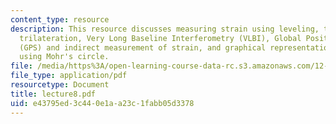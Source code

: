 ```yaml
---
content_type: resource
description: This resource discusses measuring strain using leveling, triangulation,
  trilateration, Very Long Baseline Interferometry (VLBI), Global Positioning System
  (GPS) and indirect measurement of strain, and graphical representation of strain
  using Mohr's circle.
file: /media/https%3A/open-learning-course-data-rc.s3.amazonaws.com/12-520-geodynamics-fall-2006/e43795ed3c440e1aa23c1fabb05d3378_lecture8.pdf
file_type: application/pdf
resourcetype: Document
title: lecture8.pdf
uid: e43795ed-3c44-0e1a-a23c-1fabb05d3378
---
```

